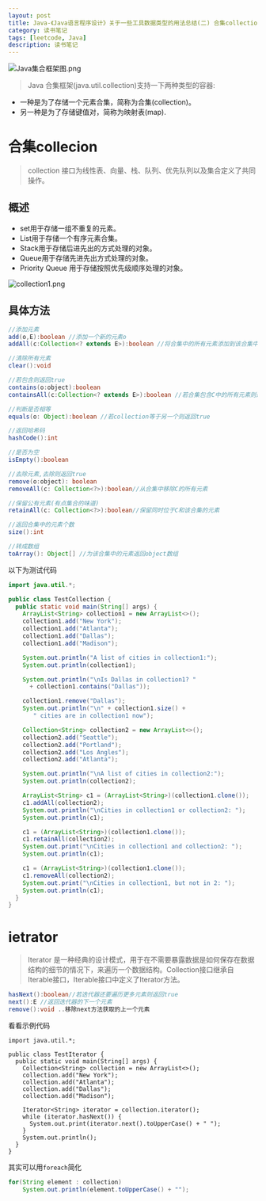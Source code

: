 ```yaml
---
layout: post
title: Java-《Java语言程序设计》关于一些工具数据类型的用法总结(二) 合集collection和迭代器iterator
category: 读书笔记
tags: [leetcode, Java]
description: 读书笔记
---
```


![Java集合框架图.png](https://i.loli.net/2019/04/15/5cb3f6206879d.png)

> Java 合集框架(java.util.collection)支持一下两种类型的容器:
- 一种是为了存储一个元素合集，简称为合集(collection)。
- 另一种是为了存储键值对，简称为映射表(map).

# 合集collecion
> collection 接口为线性表、向量、栈、队列、优先队列以及集合定义了共同操作。

## 概述
- set用于存储一组不重复的元素。
- List用于存储一个有序元素合集。
- Stack用于存储后进先出的方式处理的对象。
- Queue用于存储先进先出方式处理的对象。
- Priority Queue 用于存储按照优先级顺序处理的对象。

![collection1.png](https://i.loli.net/2019/03/18/5c8f470fc3790.png)

## 具体方法
```java
//添加元素
add(o,E):boolean //添加一个新的元素o
addAll(c:Collection<? extends E>):boolean //将合集中的所有元素添加到该合集中

//清除所有元素
clear():void 

//若包含则返回true
contains(o:object):boolean
containsAll(c:Collection<? extends E>):boolean //若合集包含C中的所有元素则返回true

//判断是否相等
equals(o: Object):boolean //若collection等于另一个则返回true

//返回哈希码
hashCode():int

//是否为空
isEmpty():boolean

//去除元素,去除则返回true
remove(o:object): boolean
removeAll(c: Collection<?>):boolean//从合集中移除C的所有元素

//保留公有元素(有点集合的味道)
retainAll(c: Collection<?>):boolean//保留同时位于C和该合集的元素

//返回合集中的元素个数
size():int

//转成数组
toArray(): Object[] //为该合集中的元素返回object数组
```

以下为测试代码

```java
import java.util.*;

public class TestCollection {
  public static void main(String[] args) {
    ArrayList<String> collection1 = new ArrayList<>();
    collection1.add("New York"); 
    collection1.add("Atlanta"); 
    collection1.add("Dallas"); 
    collection1.add("Madison"); 

    System.out.println("A list of cities in collection1:");
    System.out.println(collection1);

    System.out.println("\nIs Dallas in collection1? "
      + collection1.contains("Dallas"));

    collection1.remove("Dallas");
    System.out.println("\n" + collection1.size() + 
       " cities are in collection1 now");

    Collection<String> collection2 = new ArrayList<>();
    collection2.add("Seattle"); 
    collection2.add("Portland"); 
    collection2.add("Los Angles"); 
    collection2.add("Atlanta"); 

    System.out.println("\nA list of cities in collection2:");
    System.out.println(collection2);

    ArrayList<String> c1 = (ArrayList<String>)(collection1.clone());
    c1.addAll(collection2);
    System.out.println("\nCities in collection1 or collection2: ");
    System.out.println(c1);

    c1 = (ArrayList<String>)(collection1.clone());
    c1.retainAll(collection2);
    System.out.print("\nCities in collection1 and collection2: ");
    System.out.println(c1);

    c1 = (ArrayList<String>)(collection1.clone());
    c1.removeAll(collection2);
    System.out.print("\nCities in collection1, but not in 2: ");
    System.out.println(c1);
  }
}
```

# ietrator
> Iterator 是一种经典的设计模式，用于在不需要暴露数据是如何保存在数据结构的细节的情况下，来遍历一个数据结构。Collection接口继承自Iterable接口，Iterable接口中定义了Iterator方法。


```java
hasNext():boolean//若迭代器还要遍历更多元素则返回true
next():E //返回迭代器的下一个元素
remove():void ..移除next方法获取的上一个元素
```

看看示例代码

```
import java.util.*;

public class TestIterator {
  public static void main(String[] args) {
    Collection<String> collection = new ArrayList<>();
    collection.add("New York"); 
    collection.add("Atlanta"); 
    collection.add("Dallas"); 
    collection.add("Madison"); 

    Iterator<String> iterator = collection.iterator();
    while (iterator.hasNext()) {
      System.out.print(iterator.next().toUpperCase() + " ");
    }
    System.out.println();
  }
}
```

其实可以用`foreach`简化
```java
for(String element : collection)
	System.out.println(element.toUpperCase() + "");
```

